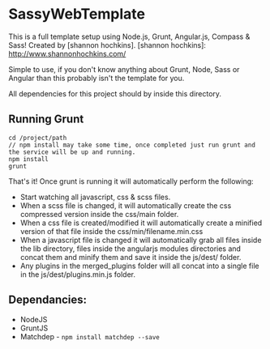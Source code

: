 SassyWebTemplate
===============
This is a full template setup using Node.js, Grunt, Angular.js, Compass & Sass! Created by [shannon hochkins].
[shannon hochkins]: http://www.shannonhochkins.com/

Simple to use, if you don't know anything about Grunt, Node, Sass or Angular than this probably isn't the template for you. 

All dependencies for this project should by inside this directory.

Running Grunt
--------------

```
cd /project/path
// npm install may take some time, once completed just run grunt and the service will be up and running.
npm install
grunt
```

That's it! Once grunt is running it will automatically perform the following:

- Start watching all javascript, css & scss files.
- When a scss file is changed, it will automatically create the css compressed version inside the css/main folder.
- When a css file is created/modified it will automatically create a minified version of that file inside the css/min/filename.min.css
- When a javascript file is changed it will automatically grab all files inside the lib directory, files inside the angularjs modules directories and concat them and minify them and save it inside the js/dest/ folder.
- Any plugins in the merged_plugins folder will all concat into a single file in the js/dest/plugins.min.js folder.


Dependancies:
--------------
- NodeJS
- GruntJS
- Matchdep - ```npm install matchdep --save```


